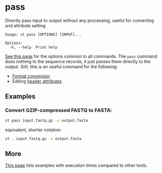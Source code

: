 # pass
Directly pass input to output without any processing, useful for converting and
attribute setting

```
Usage: st pass [OPTIONS] [INPUT]...

Options:
  -h, --help  Print help
```
[See this page](opts.md) for the options common to all commands.
The `pass` command does nothing to the sequence records, it just passes them
directly to the output. Still, this is an useful command for the following:

* [Format conversion](formats.md)
* Editing [header attributes](attributes.md)

## Examples

### Convert GZIP-compressed FASTQ to FASTA:

```sh
st pass input.fastq.gz -o output.fasta
```

equivalent, shorter notation:

```sh
st . input.fastq.gz -o output.fasta
```

## More

[This page](comparison.md#pass) lists examples with execution times compared
to other tools.
